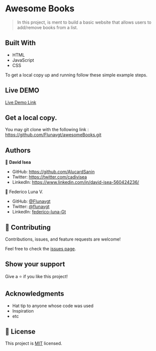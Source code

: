 
# Awesome Books

> In this project, is ment to build a basic website that allows users to add/remove books from a list. 

## Built With

- HTML
- JavaScript
- CSS

To get a local copy up and running follow these simple example steps.

## Live DEMO

 [Live Demo Link](https://flunavgt.github.io/awesomeBooks/)

## Get a local copy.
You may git clone with the following link : https://github.com/Flunavgt/awesomeBooks.git


## Authors

👤 **David Isea**

- GitHub: https://github.com/AlucardSanin
- Twitter: https://twitter.com/cadivisea
- LinkedIn: https://www.linkedin.com/in/david-isea-560424236/

👤 Federico Luna V.

- GitHub: [@Flunavgt](https://github.com/Flunavgt)
- Twitter: [@flunavgt](https://twitter.com/flunavgt)
- LinkedIn: [federico-luna-Gt](https://linkedin.com/in/federico-luna-Gt)


## 🤝 Contributing

Contributions, issues, and feature requests are welcome!

Feel free to check the [issues page](../../issues/).

## Show your support

Give a ⭐️ if you like this project!

## Acknowledgments

- Hat tip to anyone whose code was used
- Inspiration
- etc

## 📝 License

This project is [MIT](./MIT.md) licensed.
